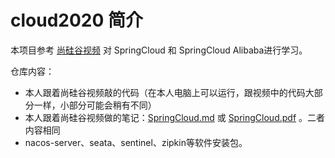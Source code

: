 # cloud2020 简介

本项目参考 [尚硅谷视频](https://www.bilibili.com/video/BV18E411x7eT) 对 SpringCloud 和 SpringCloud Alibaba进行学习。

仓库内容：

- 本人跟着尚硅谷视频敲的代码（在本人电脑上可以运行，跟视频中的代码大部分一样，小部分可能会稍有不同）
- 本人跟着尚硅谷视频做的笔记：[SpringCloud.md](./SpringCloud.md) 或 [SpringCloud.pdf](./SpringCLoud.pdf) 。二者内容相同
- nacos-server、seata、sentinel、zipkin等软件安装包。



